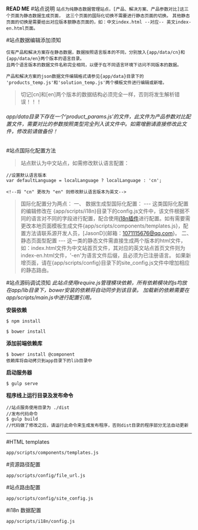 **READ ME**
#站点说明
`站点为纯静态数据管理站点，[产品、解决方案、产品参数对比]这三个页面为静态数据生成页面，
这三个页面的国际化切换不需要进行静态页面的切换。`
`其他静态页面的切换是需要给出对应版本额静态页面的，如：中文index.html --对应-- 英文index-en.html页面。`

#站点数据编辑添加须知

````
仅有产品和解决方案存在静态数据，数据按照语言版本的不同，分别放入{app/data/cn}和{app/data/en}两个版本的语言目录。
且两个语言版本的数据文件名称完全相同，以便于在不同语言环境下访问不同版本的数据。

产品和解决方案的json数据文件编辑格式请参见{app/data}目录下的 'products_temp.js'和'solution_temp.js'两个模板文件进行编辑或新增。
````
> 切记[cn]和[en]两个版本的数据结构必须完全一样，否则将发生解析错误！！！

###### app/data目录下存在一个'product_params.js'的文件，此文件为产品参数对比配置文件，需要对比的参数按照类型完全列入该文件中。如需增删请直接修改此文件，修改前请做备份！

#站点国际化配置方法
> 站点默认为中文站点，如需修改默认语言配置：
    
    //设置默认语言版本
    var defaultLanguage = localLanguage ? localLanguage : 'cn';
    
    <!--将 "cn" 更改为 "en" 则修改默认语言版本为英文-->

> 国际化配置分为两点：
一、 数据生成型国际化配置：
    ---
    这类国际化配置的编辑修改在 {app/scripts/i18n}目录下的config.js文件中，该文件根据不同的语言对不同的字段进行配置，配合使用[i18n插件](https://github.com/JasonDRZ/i18n_translate/)进行配置。如有需要需更改本地页面模板生成文件{app/scripts/components/templates.js}，配置方法请联系源开发人员，[JasonD]{邮箱：1071115676@qq.com}。
二、静态页面型配置
    ---
    这一类的静态文件需直接生成两个版本的html文件，如：index.html文件为中文站首页文件，其对应的英文站点首页文件则为index-en.html文件，'-en'为语言文件后缀，且必须为已注册语言。
    如果新增页面，请在{app/scripts/config}目录下的site_config.js文件中增加相应的静态路由。
    




#站点源码调试须知
_此站点使用require.js管理模块依赖，所有依赖模块的js均放在app/lib目录下，bower安装的依赖将自动同步到该目录。
加载新的依赖需要在app/scripts/main.js中进行配置引用。_

**安装依赖**
```text
$ npm install

$ bower install
```
**添加前端依赖库**
```text
$ bower install @component
依赖库将自动拷贝到app目录下的lib目录中
```

**启动服务器**
````text
$ gulp serve
````

**程序线上运行目录及发布命令**

```text
//站点服务使用目录为 ./dist
//发布代码命令
$ gulp build
//代码做了修改之后，请运行此命令来生成发布程序，否则dist目录的程序部分无法自动更新
```
****

#HTML templates

````text
app/scripts/components/templates.js
````
#资源路径配置

````text
app/scripts/config/file_url.js
````
#站点路由配置

````text
app/scripts/config/site_config.js
````
#i18n 数据配置

````text
app/scripts/i18n/config.js
````



